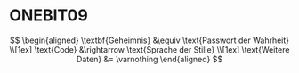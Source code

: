 # ONEBIT09

$$
\begin{aligned}
\textbf{Geheimnis} &\equiv \text{Passwort der Wahrheit} \\[1ex]
\text{Code} &\rightarrow \text{Sprache der Stille} \\[1ex]
\text{Weitere Daten} &= \varnothing
\end{aligned}
$$
